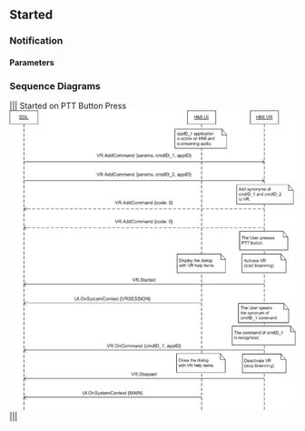 ## Started


### Notification

#### Parameters

### Sequence Diagrams
|||
Started on PTT Button Press
![Started](./assets/Started.png)
|||
